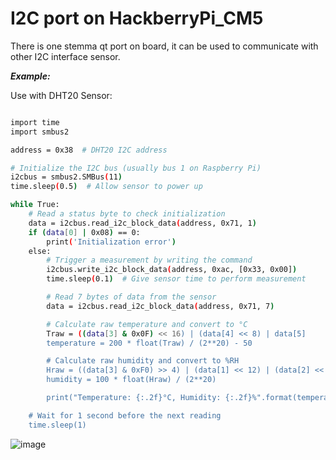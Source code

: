 # I2C port on HackberryPi_CM5

There is one stemma qt port on board, it can be used to communicate with other I2C interface sensor.


***Example:***

Use with DHT20 Sensor:


```sh

import time
import smbus2

address = 0x38  # DHT20 I2C address

# Initialize the I2C bus (usually bus 1 on Raspberry Pi)
i2cbus = smbus2.SMBus(11)
time.sleep(0.5)  # Allow sensor to power up

while True:
    # Read a status byte to check initialization
    data = i2cbus.read_i2c_block_data(address, 0x71, 1)
    if (data[0] | 0x08) == 0:
        print('Initialization error')
    else:
        # Trigger a measurement by writing the command
        i2cbus.write_i2c_block_data(address, 0xac, [0x33, 0x00])
        time.sleep(0.1)  # Give sensor time to perform measurement

        # Read 7 bytes of data from the sensor
        data = i2cbus.read_i2c_block_data(address, 0x71, 7)

        # Calculate raw temperature and convert to °C
        Traw = ((data[3] & 0x0F) << 16) | (data[4] << 8) | data[5]
        temperature = 200 * float(Traw) / (2**20) - 50

        # Calculate raw humidity and convert to %RH
        Hraw = ((data[3] & 0xF0) >> 4) | (data[1] << 12) | (data[2] << 4)
        humidity = 100 * float(Hraw) / (2**20)

        print("Temperature: {:.2f}°C, Humidity: {:.2f}%".format(temperature, humidity))

    # Wait for 1 second before the next reading
    time.sleep(1)

```

![image](https://github.com/user-attachments/assets/3caa9f78-371d-4fdb-b5d3-b5066665f5d0)
